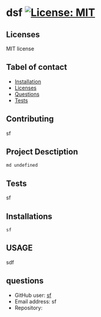# dsf [![License: MIT](https://img.shields.io/badge/License-MIT-yellow.svg)](https://opensource.org/licenses/MIT)

## Licenses 
 MIT license 

## Tabel of contact 
- [Installation](#Installations)
- [Licenses](#Licenses)
- [Questions](#questions)
- [Tests](#Tests)


## Contributing 
 sf 

## Project Desctiption 
``md undefined``

## Tests 
 sf 

## Installations 
```sf``` 

## USAGE 
 sdf 

## questions 
* GitHub user:  [sf](https://github.com/sf) 
* Email address:  sf 
* Repository:   

